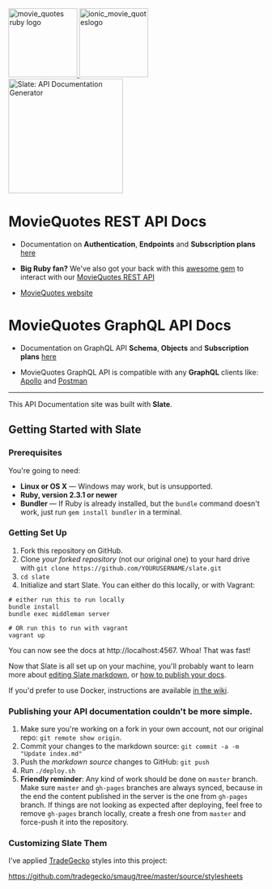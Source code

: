<div align="left">
  <a href="https://github.com/juanroldan1989/movie_quotes">
    <img width="136" src="https://github.com/juanroldan1989/movie-quotes-api/raw/master/source/images/icon3.png" alt="movie_quotes ruby logo" />
    <img width="136" src="https://github.com/juanroldan1989/movie-quotes-api/raw/master/source/images/plus-logo.jpg" alt="ionic_movie_quoteslogo" />
    <img src="https://github.com/juanroldan1989/movie-quotes-api/raw/master/source/images/logo-slate.png" alt="Slate: API Documentation Generator" width="226">
  </a>
</div>

# MovieQuotes REST API Docs

* Documentation on **Authentication**, **Endpoints** and **Subscription plans** [here](http://juanroldan.com.ar/movie-quotes-api)

* **Big Ruby fan?** We've also got your back with this [awesome gem](https://github.com/juanroldan1989/movie_quotes) to interact with our [MovieQuotes REST API](http://juanroldan.com.ar/movie-quotes-api)

* [MovieQuotes website](http://moviequotes.rocks/)

# MovieQuotes GraphQL API Docs

* Documentation on GraphQL API **Schema**, **Objects** and **Subscription plans** [here](http://juanroldan.com.ar/movie-quotes-graphql-api)

* MovieQuotes GraphQL API is compatible with any **GraphQL** clients like: [Apollo](https://studio.apollographql.com/sandbox/explorer) and [Postman](https://learning.postman.com/docs/sending-requests/supported-api-frameworks/graphql/)


--------------------------------------------------------

This API Documentation site was built with **Slate**.

Getting Started with Slate
------------------------------

### Prerequisites

You're going to need:

 - **Linux or OS X** — Windows may work, but is unsupported.
 - **Ruby, version 2.3.1 or newer**
 - **Bundler** — If Ruby is already installed, but the `bundle` command doesn't work, just run `gem install bundler` in a terminal.

### Getting Set Up

1. Fork this repository on GitHub.
2. Clone *your forked repository* (not our original one) to your hard drive with `git clone https://github.com/YOURUSERNAME/slate.git`
3. `cd slate`
4. Initialize and start Slate. You can either do this locally, or with Vagrant:

```shell
# either run this to run locally
bundle install
bundle exec middleman server

# OR run this to run with vagrant
vagrant up
```

You can now see the docs at http://localhost:4567. Whoa! That was fast!

Now that Slate is all set up on your machine, you'll probably want to learn more about [editing Slate markdown](https://github.com/lord/slate/wiki/Markdown-Syntax), or [how to publish your docs](https://github.com/lord/slate/wiki/Deploying-Slate).

If you'd prefer to use Docker, instructions are available [in the wiki](https://github.com/lord/slate/wiki/Docker).

### Publishing your API documentation couldn't be more simple.

 1. Make sure you're working on a fork in your own account, not our original repo: `git remote show origin`.
 1. Commit your changes to the markdown source: `git commit -a -m "Update index.md"`
 2. Push the *markdown source* changes to GitHub: `git push`
 3. Run `./deploy.sh`
 4. **Friendly reminder**: Any kind of work should be done on `master` branch. Make sure `master` and `gh-pages` branches are always synced, because in the end the content published in the server is the one from `gh-pages` branch. If things are not looking as expected after deploying, feel free to remove `gh-pages` branch locally, create a fresh one from `master` and force-push it into the repository.


### Customizing Slate Them

I've applied [TradeGecko](http://developer.tradegecko.com/) styles into this project:

https://github.com/tradegecko/smaug/tree/master/source/stylesheets
